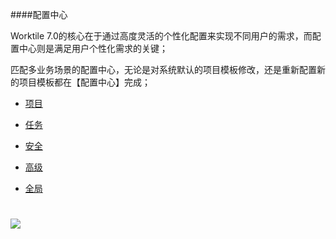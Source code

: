####配置中心

Worktile 7.0的核心在于通过高度灵活的个性化配置来实现不同用户的需求，而配置中心则是满足用户个性化需求的关键；

匹配多业务场景的配置中心，无论是对系统默认的项目模板修改，还是重新配置新的项目模板都在【配置中心】完成；

* [项目](/guide/project/pei-zhi-zhong-xin/xiang-mu.md)

* [任务](/guide/project/pei-zhi-zhong-xin/ren-wu.md)

* [安全](/guide/project/pei-zhi-zhong-xin/an-quan.md)

* [高级](/guide/project/pei-zhi-zhong-xin/gao-ji.md)

* [全局  
  ](/guide/project/pei-zhi-zhong-xin/quan-ju.md)

# ![](/assets/3配置中心1.png)



